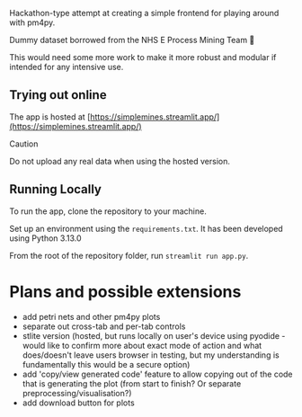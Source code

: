 Hackathon-type attempt at creating a simple frontend for playing around with pm4py.

Dummy dataset borrowed from the NHS E Process Mining Team 🙏

This would need some more work to make it more robust and modular if intended for any intensive use.

## Trying out online

The app is hosted at [https://simplemines.streamlit.app/](https://simplemines.streamlit.app/)

> [!CAUTION]
> Do not upload any real data when using the hosted version.

## Running Locally

To run the app, clone the repository to your machine.

Set up an environment using the `requirements.txt`.
It has been developed using Python 3.13.0

From the root of the repository folder, run `streamlit run app.py`.

# Plans and possible extensions

- add petri nets and other pm4py plots
- separate out cross-tab and per-tab controls
- stlite version (hosted, but runs locally on user's device using pyodide - would like to confirm more about exact mode of action and what does/doesn't leave users browser in testing, but my understanding is fundamentally this would be a secure option)
- add 'copy/view generated code' feature to allow copying out of the code that is generating the plot (from start to finish? Or separate preprocessing/visualisation?)
- add download button for plots
